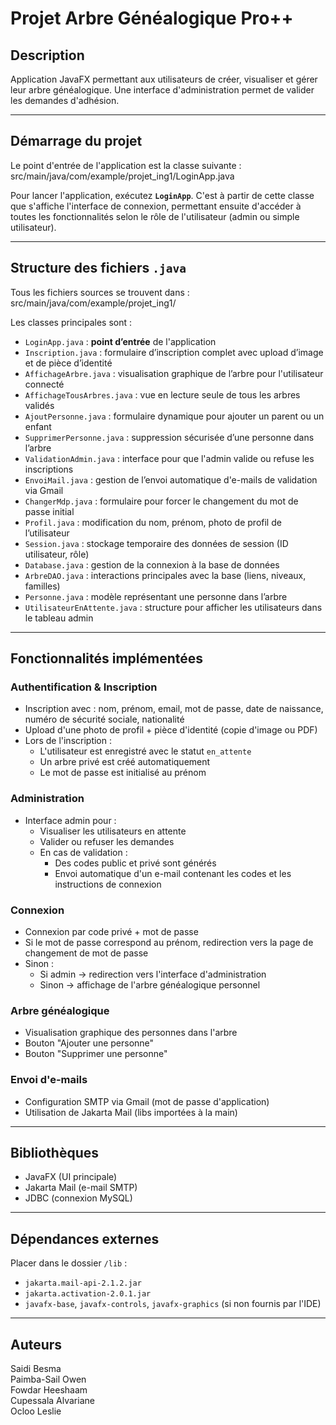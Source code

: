 # Projet Arbre Généalogique Pro++

## Description

Application JavaFX permettant aux utilisateurs de créer, visualiser et gérer leur arbre généalogique. Une interface d'administration permet de valider les demandes d'adhésion.

---

## Démarrage du projet

Le point d'entrée de l'application est la classe suivante :
src/main/java/com/example/projet_ing1/LoginApp.java

Pour lancer l'application, exécutez **`LoginApp`**. C'est à partir de cette classe que s'affiche l'interface de connexion, permettant ensuite d'accéder à toutes les fonctionnalités selon le rôle de l'utilisateur (admin ou simple utilisateur).

---

## Structure des fichiers `.java`

Tous les fichiers sources se trouvent dans :
src/main/java/com/example/projet_ing1/


Les classes principales sont :

- `LoginApp.java` : **point d’entrée** de l'application
- `Inscription.java` : formulaire d’inscription complet avec upload d’image et de pièce d’identité
- `AffichageArbre.java` : visualisation graphique de l’arbre pour l'utilisateur connecté
- `AffichageTousArbres.java` : vue en lecture seule de tous les arbres validés
- `AjoutPersonne.java` : formulaire dynamique pour ajouter un parent ou un enfant
- `SupprimerPersonne.java` : suppression sécurisée d’une personne dans l’arbre
- `ValidationAdmin.java` : interface pour que l'admin valide ou refuse les inscriptions
- `EnvoiMail.java` : gestion de l’envoi automatique d'e-mails de validation via Gmail
- `ChangerMdp.java` : formulaire pour forcer le changement du mot de passe initial
- `Profil.java` : modification du nom, prénom, photo de profil de l’utilisateur
- `Session.java` : stockage temporaire des données de session (ID utilisateur, rôle)
- `Database.java` : gestion de la connexion à la base de données
- `ArbreDAO.java` : interactions principales avec la base (liens, niveaux, familles)
- `Personne.java` : modèle représentant une personne dans l’arbre
- `UtilisateurEnAttente.java` : structure pour afficher les utilisateurs dans le tableau admin

---

## Fonctionnalités implémentées

### Authentification & Inscription

* Inscription avec : nom, prénom, email, mot de passe, date de naissance, numéro de sécurité sociale, nationalité
* Upload d'une photo de profil + pièce d'identité (copie d'image ou PDF)
* Lors de l'inscription :
  * L'utilisateur est enregistré avec le statut `en_attente`
  * Un arbre privé est créé automatiquement
  * Le mot de passe est initialisé au prénom

### Administration

* Interface admin pour :
  * Visualiser les utilisateurs en attente
  * Valider ou refuser les demandes
  * En cas de validation :
    * Des codes public et privé sont générés
    * Envoi automatique d'un e-mail contenant les codes et les instructions de connexion

### Connexion

* Connexion par code privé + mot de passe
* Si le mot de passe correspond au prénom, redirection vers la page de changement de mot de passe
* Sinon :
  * Si admin → redirection vers l'interface d'administration
  * Sinon → affichage de l'arbre généalogique personnel

### Arbre généalogique

* Visualisation graphique des personnes dans l'arbre
* Bouton "Ajouter une personne"
* Bouton "Supprimer une personne"

### Envoi d'e-mails

* Configuration SMTP via Gmail (mot de passe d'application)
* Utilisation de Jakarta Mail (libs importées à la main)

---

## Bibliothèques

* JavaFX (UI principale)
* Jakarta Mail (e-mail SMTP)
* JDBC (connexion MySQL)

---

## Dépendances externes

Placer dans le dossier `/lib` :

* `jakarta.mail-api-2.1.2.jar`
* `jakarta.activation-2.0.1.jar`
* `javafx-base`, `javafx-controls`, `javafx-graphics` (si non fournis par l'IDE)

---

## Auteurs

Saidi Besma  
Paimba-Sail Owen  
Fowdar Heeshaam  
Cupessala Alvariane  
Ocloo Leslie


